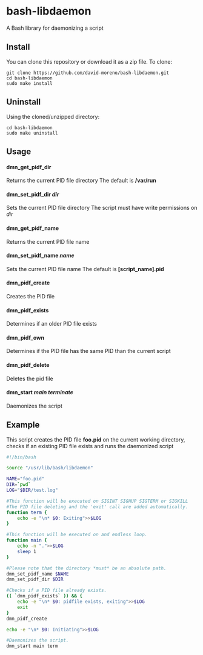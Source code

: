 # bash-libdaemon

A Bash library for daemonizing a script

Install
-------

You can clone this repository or download it as a zip file. To clone:

    git clone https://github.com/david-moreno/bash-libdaemon.git
    cd bash-libdaemon
    sudo make install

Uninstall
---------

Using the cloned/unzipped directory:

    cd bash-libdaemon
    sudo make uninstall

Usage
-----

#### dmn_get_pidf_dir
Returns the current PID file directory
The default is **/var/run**

#### dmn_set_pidf_dir *dir*
Sets the current PID file directory
The script must have write permissions on *dir*

#### dmn_get_pidf_name
Returns the current PID file name

#### dmn_set_pidf_name *name*
Sets the current PID file name
The default is **[script_name].pid**

#### dmn_pidf_create
Creates the PID file

#### dmn_pidf_exists
Determines if an older PID file exists

#### dmn_pidf_own
Determines if the PID file has the same PID than the current script

#### dmn_pidf_delete
Deletes the pid file

#### dmn_start *main* *terminate*
Daemonizes the script

Example
-------

This script creates the PID file **foo.pid** on the current working directory, checks if an existing PID file exists and runs the daemonized script

```bash
#!/bin/bash

source "/usr/lib/bash/libdaemon"

NAME="foo.pid"
DIR=`pwd`
LOG="$DIR/test.log"

#This function will be executed on SIGINT SIGHUP SIGTERM or SIGKILL
#The PID file deleting and the 'exit' call are added automatically.
function term {
	echo -e "\n* $0: Exiting">>$LOG
}

#This function will be executed on and endless loop.
function main {
	echo -n ".">>$LOG
	sleep 1
}

#Please note that the directory *must* be an absolute path.
dmn_set_pidf_name $NAME
dmn_set_pidf_dir $DIR

#Checks if a PID file already exists.
(( `dmn_pidf_exists` )) && {
	echo -e "\n* $0: pidfile exists, exiting">>$LOG
	exit
}
dmn_pidf_create

echo -e "\n* $0: Initiating">>$LOG

#Daemonizes the script.
dmn_start main term
```
